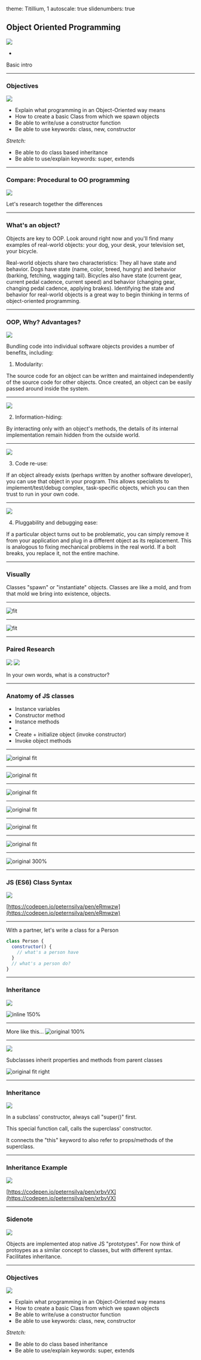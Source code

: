 theme: Titillium, 1
autoscale: true
slidenumbers: true
<!-- @author: Pete Silva -->

## Object Oriented Programming
![](http://img00.deviantart.net/659a/i/2010/170/b/6/abstract_objects_by_psdtech.jpg)

-
Basic intro

---

### Objectives
![](https://mir-s3-cdn-cf.behance.net/project_modules/disp/a520773389308.56014b51916d7.png)

- Explain what programming in an Object-Oriented way means
- How to create a basic Class from which we spawn objects
- Be able to write/use a constructor function
- Be able to use keywords: class, new, constructor

_Stretch:_

- Be able to do class based inheritance
- Be able to use/explain keywords: super, extends

---

### Compare: Procedural to OO programming
![](http://www.designboom.com/weblog/images/images_2/rodrigo/august/supernaturedesign/02.jpg)

Let's research together the differences

---

### What's an object?

Objects are key to OOP. Look around right now and you'll find many examples of real-world objects: your dog, your desk, your television set, your bicycle.

Real-world objects share two characteristics: They all have state and behavior. Dogs have state (name, color, breed, hungry) and behavior (barking, fetching, wagging tail). Bicycles also have state (current gear, current pedal cadence, current speed) and behavior (changing gear, changing pedal cadence, applying brakes). Identifying the state and behavior for real-world objects is a great way to begin thinking in terms of object-oriented programming.

---

### OOP, Why? Advantages?
![](http://m.rgbimg.com/cache1tZ1M5/users/x/xy/xymonau/600/nVCkCpe.jpg)

Bundling code into individual software objects provides a number of benefits, including:

1) Modularity:

The source code for an object can be written and maintained independently of the source code for other objects. Once created, an object can be easily passed around inside the system.

---

![](http://m.rgbimg.com/cache1tZ1M5/users/x/xy/xymonau/600/nVCkCpe.jpg)

2) Information-hiding:

By interacting only with an object's methods, the details of its internal implementation remain hidden from the outside world.

---

![](http://m.rgbimg.com/cache1tZ1M5/users/x/xy/xymonau/600/nVCkCpe.jpg)

3) Code re-use:

If an object already exists (perhaps written by another software developer), you can use that object in your program. This allows specialists to implement/test/debug complex, task-specific objects, which you can then trust to run in your own code.

---

![](http://m.rgbimg.com/cache1tZ1M5/users/x/xy/xymonau/600/nVCkCpe.jpg)

4) Pluggability and debugging ease:

If a particular object turns out to be problematic, you can simply remove it from your application and plug in a different object as its replacement. This is analogous to fixing mechanical problems in the real world. If a bolt breaks, you replace it, not the entire machine.

---

### Visually

Classes "spawn" or "instantiate" objects. Classes are like a mold, and from that mold we bring into existence, objects.

---

![fit](img/class-vs-obj1.png)

---

![fit](img/class-vs-ob2.png)

---

### Paired Research
![](http://cdn.osxdaily.com/wp-content/uploads/2011/10/NSTexturedFullScreenBackgroundColor.png)
![](https://pbs.twimg.com/profile_images/774325864972558336/qVVVBEVi.jpg)

In your own words,
what is a constructor?

---

### Anatomy of JS classes

- Instance variables
- Constructor method
- Instance methods
- _
- Create + initialize object (invoke constructor)
- Invoke object methods

---

![original fit](img/class-anatomy-1.png)

---

![original fit](img/class-anatomy-2.png)

---

![original fit](img/class-anatomy-3.png)

---

![original fit](img/class-anatomy-4.png)

---

![original fit](img/class-anatomy-5.png)

---

![original fit](img/class-anatomy-6.png)

---

![original 300%](http://learnwebtutorials.com/wp-content/uploads/2016/11/es6-class-1.jpg)

---

### JS (ES6) Class Syntax
![](http://cdn.osxdaily.com/wp-content/uploads/2011/10/NSTexturedFullScreenBackgroundColor.png)

[https://codepen.io/peternsilva/pen/eRmwzw](https://codepen.io/peternsilva/pen/eRmwzw)

---

With a partner, let's write a class for a Person

```javascript
class Person {
  constructor() {
    // what's a person have
  }
  // what's a person do?
}
```

---

### Inheritance
![](http://www.bioethics.com/wp-content/uploads/2014/03/genetic-ethics1.jpg)

![inline 150%](http://www.moneyloveandlegacy.com/images/HandsGivingCoins.jpg)

---

More like this...
![original 100%](https://nshahpazov.github.io/images/ts-angular/inheritance.jpg)

---

![](http://www.designboom.com/weblog/images/images_2/rodrigo/august/supernaturedesign/02.jpg)

Subclasses inherit properties
and methods from parent classes

![original fit right](http://www.linuxtopia.org/online_books/programming_books/thinking_in_java/TIJ308.png)

---

### Inheritance

![](http://cdn.osxdaily.com/wp-content/uploads/2011/10/NSTexturedFullScreenBackgroundColor.png)

In a subclass' constructor, always call "super()" first.

This special function call, calls the superclass' constructor.

It connects the "this" keyword to also refer to props/methods of the superclass.

---

### Inheritance Example
![](http://www.bioethics.com/wp-content/uploads/2014/03/genetic-ethics1.jpg)

[https://codepen.io/peternsilva/pen/xrbvVX](https://codepen.io/peternsilva/pen/xrbvVX)

---

### Sidenote
![](http://m.rgbimg.com/cache1tZ1M5/users/x/xy/xymonau/600/nVCkCpe.jpg)

Objects are implemented atop native JS "prototypes". For now think of protoypes as a similar concept to classes, but with different syntax. Facilitates inheritance.

---

### Objectives
![](https://mir-s3-cdn-cf.behance.net/project_modules/disp/a520773389308.56014b51916d7.png)

- Explain what programming in an Object-Oriented way means
- How to create a basic Class from which we spawn objects
- Be able to write/use a constructor function
- Be able to use keywords: class, new, constructor

_Stretch:_

- Be able to do class based inheritance
- Be able to use/explain keywords: super, extends

